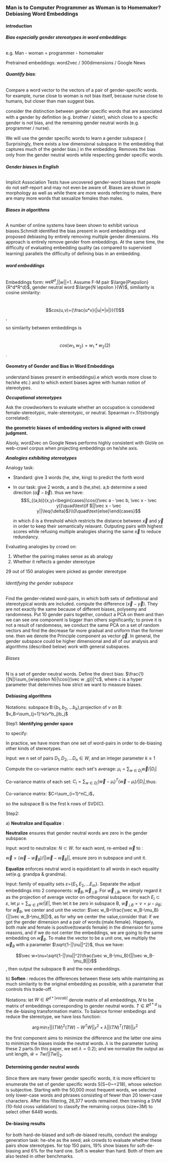 ### Man is to Computer Programmer as Woman is to Homemaker? Debiasing Word Embeddings

#### introduction

###### **Bias especially gender stereotypes in word embeddings**:

e.g. Man - woman = programmer - homemaker

Pretrained embeddings: word2vec / 300dimensions / Google News

###### **Quantify bias**:

Compare a word vector to the vectors of a pair of gender-speciﬁc words. for example, nurse close to woman is not bias itself, because nurse close to humans, but closer than man suggest bias.

consider the distinction between gender speciﬁc words that are associated with a gender by deﬁnition (e.g. brother / sister), which close to a specfic gender is not bias, and the remaining gender neutral words (e.g. programmer / nurse). 

We will use the gender speciﬁc words to learn a gender subspace ( Surprisingly, there exists a low dimensional subspace in the embedding that captures much of the gender bias.) in the embedding. Removes the bias only from the gender neutral words while respecting gender speciﬁc words.

###### **Gender biases in English**

Implicit Association Tests have uncovered gender-word biases that people do not self-report and may not even be aware of. Biases are shown in morphology as well as while there are more words referring to males, there are many more words that sexualize females than males.

###### **Biases in algorithms**

A number of online systems have been shown to exhibit various biases.Schmidt identiﬁed the bias present in word embeddings and proposed debiasing by entirely removing multiple gender dimensions. His approach is entirely remove gender from embeddings. At the same time, the difﬁculty of evaluating embedding quality (as compared to supervised learning) parallels the difﬁculty of deﬁning bias in an embedding.

###### **word embeddings**

Embeddings form: $w\epsilon{R^d}$,||w||=1. Assume F-M pair $\large{P\epsilon}{R^d*R^d}$, gender neutral word $\large{N \epsilon }{W}$, similiarity is cosine similarity:

​                                $$cos(u,v)={\frac{u*v}{|u|*|v|}}(1)$$, 

so similarity between embeddings is 

​                              $$cos(w_1,w_2)=w_1 * w_2(2)$$ . 

#### Geometry of Gender and Bias in Word Embeddings

understand biases present in embeddings(i.e which words more close to he/she etc.) and to which extent biases agree with human notion of stereotypes.

***Occupational stereotypes***

Ask the crowdworkers to evaluate whether an occupation is considered female-stereotypic, male-stereotypic, or neutral. Spearman r=.51(strongly correlated):

**the geometric biases of embedding vectors is aligned with crowd judgment.**

Alsoly, word2vec on Google News performs highly consistent with GloVe on web-crawl corpus when projecting embeddings on he/she axis.

***Analogies exhibiting stereotypes***

Analogy task: 

- Standard: give 3 words (he, she, king) to predict the forth word

- In our task: give 2 words, a and b (he,she). a,b determine a seed direction ($\vec a - \vec b$).  thus we have:$$S_{(a,b)}(x,y)=\begin{cases}\cos{(\vec a - \vec b, \vec x - \vec y)}\quad\text{if $||\vec x - \vec y||\leq{\delta}$}\\0\quad\text{else}\end{cases}$$

  in which $\delta$ is a threshold which restricts the distance between $\vec x$ and $\vec y$ in order to keep their semantically relavant. Outputing pairs with highest scores while refusing multiple analogies sharing the same $\vec x$ to reduce redundancy. 

Evaluating analogies by crowd on:

1.  Whether the pairing makes sense as ab analogy
2. Whether it reflects a gender stereotype 

29 out of 150 analogies were picked as gender stereotype

###### *Identifying the gender subspace*

Find the gender-related word-pairs, in which both sets of definitional and stereotypical words are included. compute the difference ($\vec x - \vec y$). They are not exactly the same because of different biases, polysemy and randomness. Put 10 gender pairs together, conduct a PCA on them and then we can see one component is bigger than others significantly; to prove it is not a result of randomness, we conduct the same PCA on a set of random vectors and find the decrease far more gradual and uniform than the former one. then we denote the Principle component as vector $\vec g$. In general, the gender subspace could be higher dimensional and all of our analysis and algorithms (described below) work with general subspaces.

###### Biases

N is a set of gender neutral words. Define the direct bias: $\frac{1}{|N|}\sum_{w\epsilon N}|\cos{(\vec w ,g)}|^c$, where $c$ is a hyper parameter that determines how strict we want to measure biases.

#### Debiasing algorithms 

Notations: subspace B:{$b_1,b_2,…b_k$},projection of $v$ on B: $v_B=\sum_{j=1}^k(v*b_j)b_j$

Step1: **Identifying gender space**

to specify: 

In practice, we have more than one set of word-pairs in order to de-biasing other kinds of stereotypes.

Input: we n set of pairs $D_1,D_2,…D_n \in W$, and an integer parameter $k \geq 1$

Compute the co-variance matrix: each set's average: $\mu_i = \sum_{w\in D_i}\vec w/|D_i|$

Co-variance matrix of each set: $C_i=\sum_{w\in D_i}(\vec w-\mu_i)^T(\vec w-\mu_i)/|D_i|$,thus:

Co-variance matrix: $C=\sum_{i=1}^nC_i$，

 so the subspace B is the first k rows of SVD(C).

Step2:

 a) **Neutralize and Equalize** : 

**Neutralize** ensures that gender neutral words are zero in the gender subspace. 

Input: word to neutralize: $N\subset W$. for each word, re-embed $\vec w$ to :

$\vec w= (\vec w -\vec w_B)/||\vec w - \vec w_B||$, ensure zero in subspace and unit it.

**Equalize** enforces neutral word is equidistant to all words in each equality set(e.g. grandpa & grandma).

Input: family of equality sets $\varepsilon=${$E_1,E_2,…E_m$}. Separate the adjust embeddings into 2 components: $\vec w_B, \vec w_{\bot B}$. For $\vec w_{\bot B}$, we simply regard it as the projection of average vector on orthogonal subspace: for each $E_i\subset \varepsilon$, let $\mu=\sum_{w\in E}w/|E|$,  then let it be zero in subspace B, $\vec w_{\bot B}=\nu=\mu-\mu_B$; for $\vec w_B$, we center and unit the vector: $\vec w_B=\frac{\vec w_B-\mu_B}{||\vec w_B-\mu_B||}$, as for why we center the value,consider that: if we got the gender dimension and a pair of words:{male.female}. Happenly, both male and female is positive(towards female) in the dimension for some reasons, and if we do not center the embeddings, we are going to the same embedding on $\vec w_B$. To make the vector to be a unit one, we multiply the $\vec w_B$ with a parameter $\sqrt{1-||\nu||^2}$, thus we have:

$$\vec w=\nu+\sqrt{1-||\nu||^2}\frac{\vec w_B-\mu_B}{||\vec w_B-\mu_B||}$$, then output the subspace B and the new embeddings.

 b) **Soften** : reduces the differences between these sets while maintaining as much similarity to the original embedding as possible, with a parameter that controls this trade-off.

Notations: let $W \in R^{d*|vocab|}$ denote matrix of all embeddings, $N$ to be matrix of embeddings corresponding to gender neutral words. $T\in R^{d*d}$ is the de-biasing transformation matrix. To balance former embedings and reduce the stereotype, we have loss function:

$$\arg\min_T||(TW)^2(TW)-W^TW||^2_F+\lambda||(TN)^T(TB)||^2_F$$

 the first component aims to minimize the difference and the latter one aims to minimize the biases inside the neutral words. $\lambda$ is the parameter tuning these 2 parts.(In this paper, we set $\lambda=0.2$); and we normalize the output as unit length, $\hat{w}=Tw/||Tw||_2$.

#### Determining gender neutral words

Since there are many fewer gender speciﬁc words, it is more efﬁcient to enumerate the set of gender speciﬁc words S(S~0~=218), whose selection is subjective. Starting with the 50,000 most frequent words, we selected only lower-case words and phrases consisting of fewer than 20 lower-case characters. After this ﬁltering, 26,377 words remained. then training a SVM (10-fold cross validation) to classify the remaining corpus (size=3M) to select other 6449 words.

#### De-biasing results

for both hard-de-biased and soft-de-biased results, conduct the analogy generation task: he-she as the seed; ask crowds to evaluate whether these pairs show stereotypes. for top 150 pairs, 19% show biases for soft-de-biasing and 6% for the hard one. Soft is weaker than hard. Both of them are also tested in other benchmarks.